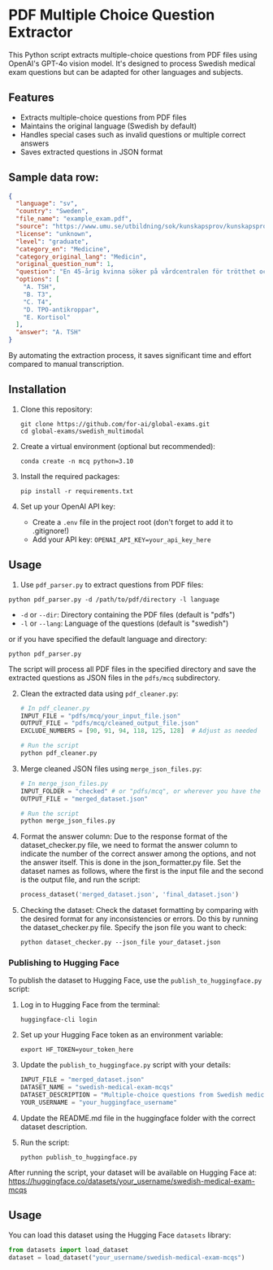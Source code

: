 # PDF Multiple Choice Question Extractor

This Python script extracts multiple-choice questions from PDF files using OpenAI's GPT-4o vision model. It's designed to process Swedish medical exam questions but can be adapted for other languages and subjects.

## Features

- Extracts multiple-choice questions from PDF files
- Maintains the original language (Swedish by default)
- Handles special cases such as invalid questions or multiple correct answers
- Saves extracted questions in JSON format

## Sample data row: 

```json
{
  "language": "sv",
  "country": "Sweden",
  "file_name": "example_exam.pdf",
  "source": "https://www.umu.se/utbildning/sok/kunskapsprov/kunskapsprov-for-lakare/teoretiskt-delprov/",
  "license": "unknown",
  "level": "graduate",
  "category_en": "Medicine",
  "category_original_lang": "Medicin",
  "original_question_num": 1,
  "question": "En 45-årig kvinna söker på vårdcentralen för trötthet och viktuppgång. Hon har också noterat att hon fryser lätt. Vilken av följande laboratorieundersökningar är mest lämplig att beställa initialt?",
  "options": [
    "A. TSH",
    "B. T3",
    "C. T4",
    "D. TPO-antikroppar",
    "E. Kortisol"
  ],
  "answer": "A. TSH"
}
```

By automating the extraction process, it saves significant time and effort compared to manual transcription.

## Installation

1. Clone this repository:
   ```
   git clone https://github.com/for-ai/global-exams.git
   cd global-exams/swedish_multimodal
   ```

2. Create a virtual environment (optional but recommended):
    ```
    conda create -n mcq python=3.10
    ```

3. Install the required packages:
   ```
   pip install -r requirements.txt
   ```

4. Set up your OpenAI API key:
   - Create a `.env` file in the project root (don't forget to add it to .gitignore!)
   - Add your API key: `OPENAI_API_KEY=your_api_key_here`

## Usage

1. Use `pdf_parser.py` to extract questions from PDF files:
```
python pdf_parser.py -d /path/to/pdf/directory -l language
```

- `-d` or `--dir`: Directory containing the PDF files (default is "pdfs")
- `-l` or `--lang`: Language of the questions (default is "swedish")

or if you have specified the default language and directory: 
```
python pdf_parser.py
```
The script will process all PDF files in the specified directory and save the extracted questions as JSON files in the `pdfs/mcq` subdirectory.

2. Clean the extracted data using `pdf_cleaner.py`:
   ```python
   # In pdf_cleaner.py
   INPUT_FILE = "pdfs/mcq/your_input_file.json"
   OUTPUT_FILE = "pdfs/mcq/cleaned_output_file.json"
   EXCLUDE_NUMBERS = [90, 91, 94, 118, 125, 128]  # Adjust as needed
   
   # Run the script
   python pdf_cleaner.py
   ```

3. Merge cleaned JSON files using `merge_json_files.py`:
   ```python
   # In merge_json_files.py
   INPUT_FOLDER = "checked" # or "pdfs/mcq", or wherever you have the checked and cleaned json files.
   OUTPUT_FILE = "merged_dataset.json"
   
   # Run the script
   python merge_json_files.py
   ```

4. Format the answer column: 
Due to the response format of the dataset_checker.py file, we need to format the answer column to indicate the number of the correct answer among the options, and not the answer itself.
This is done in the json_formatter.py file. Set the dataset names as follows, where the first is the input file and the second is the output file, and run the script:
   ```python
   process_dataset('merged_dataset.json', 'final_dataset.json')
   ```

5. Checking the dataset: 
Check the dataset formatting by comparing with the desired format for any inconsistencies or errors. Do this by running the dataset_checker.py file. Specify the json file you want to check:
   ```
   python dataset_checker.py --json_file your_dataset.json
   ```

### Publishing to Hugging Face

To publish the dataset to Hugging Face, use the `publish_to_huggingface.py` script:

1. Log in to Hugging Face from the terminal:
   ```
   huggingface-cli login
   ```

2. Set up your Hugging Face token as an environment variable:
   ```
   export HF_TOKEN=your_token_here
   ```

3. Update the `publish_to_huggingface.py` script with your details:
   ```python
   INPUT_FILE = "merged_dataset.json"
   DATASET_NAME = "swedish-medical-exam-mcqs"
   DATASET_DESCRIPTION = "Multiple-choice questions from Swedish medical exams"
   YOUR_USERNAME = "your_huggingface_username"
   ```

4. Update the README.md file in the huggingface folder with the correct dataset description.

5. Run the script:
   ```
   python publish_to_huggingface.py
   ```

After running the script, your dataset will be available on Hugging Face at:
https://huggingface.co/datasets/your_username/swedish-medical-exam-mcqs

## Usage

You can load this dataset using the Hugging Face `datasets` library:

```python
from datasets import load_dataset
dataset = load_dataset("your_username/swedish-medical-exam-mcqs")
```